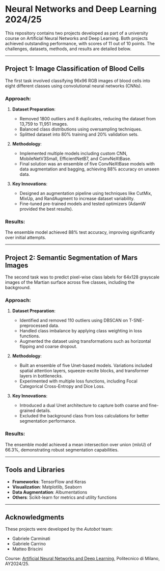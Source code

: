 # Neural Networks and Deep Learning 2024/25

This repository contains two projects developed as part of a university course on Artificial Neural Networks and Deep Learning. Both projects achieved outstanding performance, with scores of 11 out of 10 points. The challenges, datasets, methods, and results are detailed below.

---

## Project 1: Image Classification of Blood Cells

The first task involved classifying 96x96 RGB images of blood cells into eight different classes using convolutional neural networks (CNNs). 

### Approach:
1. **Dataset Preparation**:
   - Removed 1800 outliers and 8 duplicates, reducing the dataset from 13,759 to 11,951 images.
   - Balanced class distributions using oversampling techniques.
   - Splitted dataset into 80% training and 20% validation sets.

2. **Methodology**:
   - Implemented multiple models including custom CNN, MobileNetV3Small, EfficientNetB7, and ConvNeXtBase.
   - Final solution was an ensemble of five ConvNeXtBase models with data augmentation and bagging, achieving 88% accuracy on unseen data.

3. **Key Innovations**:
   - Designed an augmentation pipeline using techniques like CutMix, MixUp, and RandAugment to increase dataset variability.
   - Fine-tuned pre-trained models and tested optimizers (AdamW provided the best results).

### Results:
The ensemble model achieved 88% test accuracy, improving significantly over initial attempts.

---

## Project 2: Semantic Segmentation of Mars Images

The second task was to predict pixel-wise class labels for 64x128 grayscale images of the Martian surface across five classes, including the background.

### Approach:
1. **Dataset Preparation**:
   - Identified and removed 110 outliers using DBSCAN on T-SNE-preprocessed data.
   - Handled class imbalance by applying class weighting in loss functions.
   - Augmented the dataset using transformations such as horizontal flipping and coarse dropout.

2. **Methodology**:
   - Built an ensemble of five Unet-based models. Variations included spatial attention layers, squeeze-excite blocks, and transformer layers in bottlenecks.
   - Experimented with multiple loss functions, including Focal Categorical Cross-Entropy and Dice Loss.

3. **Key Innovations**:
   - Introduced a dual Unet architecture to capture both coarse and fine-grained details.
   - Excluded the background class from loss calculations for better segmentation performance.

### Results:
The ensemble model achieved a mean intersection over union (mIoU) of 66.3%, demonstrating robust segmentation capabilities.

---

## Tools and Libraries
- **Frameworks**: TensorFlow and Keras
- **Visualization**: Matplotlib, Seaborn
- **Data Augmentation**: Albumentations
- **Others**: Scikit-learn for metrics and utility functions

---

## Acknowledgments

These projects were developed by the *Autobot* team:
- Gabriele Carminati
- Gabriele Carrino
- Matteo Briscini

Course: [Artificial Neural Networks and Deep Learning](http://chrome.ws.dei.polimi.it/index.php?title=Artificial_Neural_Networks_and_Deep_Learning), Politecnico di Milano, AY2024/25.
